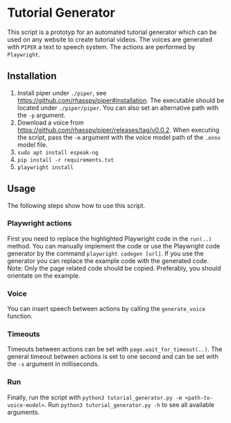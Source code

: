 # Tutorial Generator
This script is a prototyp for an automated tutorial generator which can be used on any website to create tutorial videos. The voices are generated with `PIPER` a text to speech system. The actions are performed by `Playwright`.

## Installation
1. Install piper under `./piper`, see https://github.com/rhasspy/piper#installation. The executable should be located under `./piper/piper`. You can also set an alternative path with the `-p` argument.
2. Download a voice from https://github.com/rhasspy/piper/releases/tag/v0.0.2. When executing the script, pass the `-m` argument with the voice model path of the `.onnx` model file.
3. `sudo apt install espeak-ng`
4. `pip install -r requirements.txt`
4. `playwright install`

## Usage
The following steps show how to use this script.

### Playwright actions
First you need to replace the highlighted Playwright code in the `run(..)` method. You can manually implement the code or use the Playwright code generator by the command `playwright codegen [url]`. If you use the generator you can replace the example code with the generated code. Note: Only the page related code should be copied. Preferably, you should orientate on the example.

### Voice
You can insert speech between actions by calling the `generate_voice` function.

### Timeouts
Timeouts between actions can be set with `page.wait_for_timeout(..)`. The general timeout between actions is set to one second and can be set with the `-s` argument in milliseconds.

### Run
Finally, run the script with `python3 tutorial_generator.py -m <path-to-voice-model>`. Run `python3 tutorial_generator.py -h` to see all available arguments.